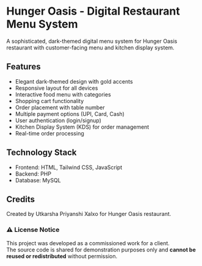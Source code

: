 # Hunger Oasis - Digital Restaurant Menu System

A sophisticated, dark-themed digital menu system for Hunger Oasis restaurant with customer-facing menu and kitchen display system.

## Features

- Elegant dark-themed design with gold accents
- Responsive layout for all devices
- Interactive food menu with categories
- Shopping cart functionality
- Order placement with table number
- Multiple payment options (UPI, Card, Cash)
- User authentication (login/signup)
- Kitchen Display System (KDS) for order management
- Real-time order processing

## Technology Stack

- Frontend: HTML, Tailwind CSS, JavaScript
- Backend: PHP
- Database: MySQL

## Credits

Created by Utkarsha Priyanshi Xalxo for Hunger Oasis restaurant.

 ### ⚠️ License Notice

This project was developed as a commissioned work for a client.  
The source code is shared for demonstration purposes only and **cannot be reused or redistributed** without permission.

